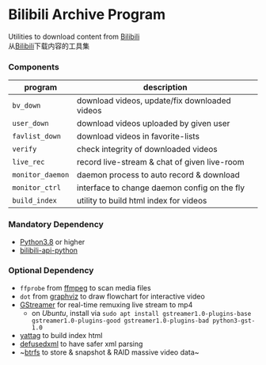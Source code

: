# Bilibili Archive Program

Utilities to download content from [Bilibili](https://www.bilibili.com)  
从[Bilibili](https://www.bilibili.com)下载内容的工具集  

### Components
|	program		|	description	|
|	----		|	----		|
|	`bv_down`	|	download videos, update/fix downloaded videos	|
|	`user_down`	|	download videos uploaded by given user	|
|	`favlist_down`	|	download videos in favorite-lists	|
|	`verify`	|	check integrity of downloaded videos	|
|	`live_rec`	|	record live-stream & chat of given live-room	|
|	`monitor_daemon`|	daemon process to auto record & download	|
|	`monitor_ctrl`	|	interface to change daemon config on the fly	|
|	`build_index`	|	utility to build html index for videos	|

### Mandatory Dependency
+ [Python3.8](https://docs.python.org/3.8/) or higher
+ [bilibili-api-python](https://github.com/Nemo2011/bilibili-api)

### Optional Dependency
+ `ffprobe` from [ffmpeg](https://ffmpeg.org/) to scan media files
+ `dot` from [graphviz](https://graphviz.org/) to draw flowchart for interactive video
+ [GStreamer](https://gstreamer.freedesktop.org/) for real-time remuxing live stream to mp4
	+ on *Ubuntu*, install via `sudo apt install gstreamer1.0-plugins-base gstreamer1.0-plugins-good gstreamer1.0-plugins-bad python3-gst-1.0`
+ [yattag](http://yattag.org/) to build index html
+ [defusedxml](https://pypi.org/project/defusedxml/) to have safer xml parsing
+ ~[btrfs](https://btrfs.wiki.kernel.org) to store & snapshot & RAID massive video data~
